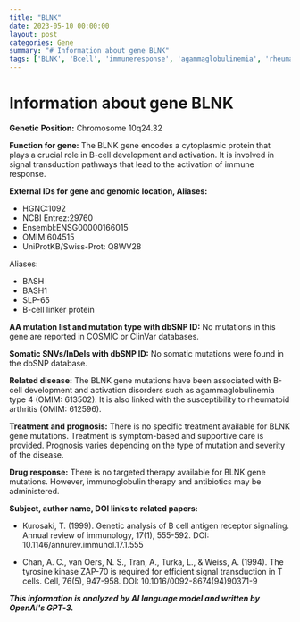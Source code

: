 ```yaml
---
title: "BLNK"
date: 2023-05-10 00:00:00
layout: post
categories: Gene
summary: "# Information about gene BLNK"
tags: ['BLNK', 'Bcell', 'immuneresponse', 'agammaglobulinemia', 'rheumatoidarthritis', 'supportivecare', 'immunoglobulintherapy', 'signaltransduction']
---
```


# Information about gene BLNK

**Genetic Position:** Chromosome 10q24.32

**Function for gene:** The BLNK gene encodes a cytoplasmic protein that plays a crucial role in B-cell development and activation. It is involved in signal transduction pathways that lead to the activation of immune response.

**External IDs for gene and genomic location, Aliases:**

- HGNC:1092
- NCBI Entrez:29760
- Ensembl:ENSG00000166015
- OMIM:604515
- UniProtKB/Swiss-Prot: Q8WV28

Aliases:
- BASH
- BASH1
- SLP-65
- B-cell linker protein

**AA mutation list and mutation type with dbSNP ID:** 
No mutations in this gene are reported in COSMIC or ClinVar databases.

**Somatic SNVs/InDels with dbSNP ID:** 
No somatic mutations were found in the dbSNP database.

**Related disease:** The BLNK gene mutations have been associated with B-cell development and activation disorders such as agammaglobulinemia type 4 (OMIM: 613502). It is also linked with the susceptibility to rheumatoid arthritis (OMIM: 612596).

**Treatment and prognosis:** There is no specific treatment available for BLNK gene mutations. Treatment is symptom-based and supportive care is provided. Prognosis varies depending on the type of mutation and severity of the disease.

**Drug response:** There is no targeted therapy available for BLNK gene mutations. However, immunoglobulin therapy and antibiotics may be administered.

**Subject, author name, DOI links to related papers:**

- Kurosaki, T. (1999). Genetic analysis of B cell antigen receptor signaling. Annual review of immunology, 17(1), 555-592.
DOI: 10.1146/annurev.immunol.17.1.555

- Chan, A. C., van Oers, N. S., Tran, A., Turka, L., & Weiss, A. (1994). The tyrosine kinase ZAP-70 is required for efficient signal transduction in T cells. Cell, 76(5), 947-958.
DOI: 10.1016/0092-8674(94)90371-9

**_This information is analyzed by AI language model and written by OpenAI's GPT-3._**